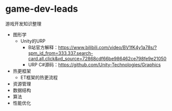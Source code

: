 # game-dev-leads
游戏开发知识整理

* 图形学
  * Unity的URP
    * B站官方解释：https://www.bilibili.com/video/BV1fK4y1a78s/?spm_id_from=333.337.search-card.all.click&vd_source=72868cdf66be986462ce798fe9e21050
    * URP C#源码：https://github.com/Unity-Technologies/Graphics
* 热更框架
    * ET框架的热更流程
* 资源管理
* 数据结构
* 算法
* 性能优化

